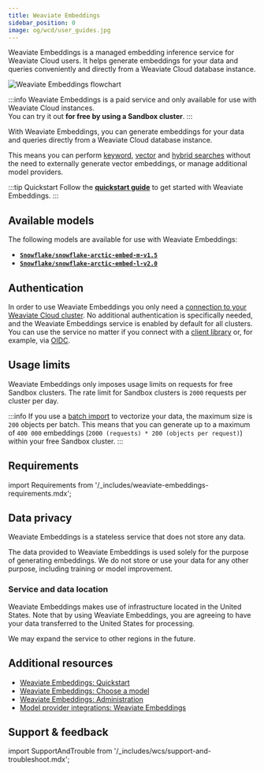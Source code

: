```yaml
---
title: Weaviate Embeddings
sidebar_position: 0
image: og/wcd/user_guides.jpg
---
```


Weaviate Embeddings is a managed embedding inference service for Weaviate Cloud users. It helps generate embeddings for your data and queries conveniently and directly from a Weaviate Cloud database instance.

![Weaviate Embeddings flowchart](../img/weaviate-embeddings-flowchart.png "Weaviate Embeddings flowchart")

:::info
Weaviate Embeddings is a paid service and only available for use with Weaviate Cloud instances.  
You can try it out **for free by using a Sandbox cluster**.
:::

With Weaviate Embeddings, you can generate embeddings for your data and queries directly from a Weaviate Cloud database instance.

This means you can perform [keyword](/docs/weaviate/search/bm25), [vector](/docs/weaviate/search/similarity) and [hybrid searches](/docs/weaviate/search/hybrid) without the need to externally generate vector embeddings, or manage additional model providers.

:::tip Quickstart
Follow the **[quickstart guide](/docs/cloud/embeddings/quickstart)** to get started with Weaviate Embeddings.
:::

<!--
## Key Features

Simplified embedding management through:

- **[Model selection](/docs/cloud/embeddings/models)**: Choose from our hand-picked selection of embedding models to generate embeddings that suit your use case.
- **[Single authentication](#authentication)**: Your Weaviate Cloud credentials are used for authorization.
- **[Unified billing](/docs/cloud/embeddings/administration#pricing-and-billing)**: Your billing and usage can be managed in one place through Weaviate Cloud.
-->

## Available models

The following models are available for use with Weaviate Embeddings:

- **[`Snowflake/snowflake-arctic-embed-m-v1.5`](/docs/cloud/embeddings/models#snowflake-arctic-embed-m-v1.5)**
- **[`Snowflake/snowflake-arctic-embed-l-v2.0`](/docs/cloud/embeddings/models#snowflake-arctic-embed-l-v2.0)**

## Authentication

In order to use Weaviate Embeddings you only need a [connection to your Weaviate Cloud cluster](/docs/cloud/manage-clusters/connect). 
No additional authentication is specifically needed, and the Weaviate Embeddings service is enabled by default for all clusters. You can use the service no matter if you connect with a [client library](/docs/weaviate/client-libraries) or, for example, via [OIDC](/docs/weaviate/configuration/authentication#oidc).

## Usage limits

<!-- TODO[g-despot] Don't hardcode these values here if possible -->
Weaviate Embeddings only imposes usage limits on requests for free Sandbox clusters.
The rate limit for Sandbox clusters is `2000` requests per cluster per day.

:::info
If you use a [batch import](/docs/weaviate/manage-objects/import) to vectorize your data, the maximum size is `200` objects per batch. 
This means that you can generate up to a maximum of `400 000` embeddings (`2000 (requests) * 200 (objects per request)`) within your free Sandbox cluster.
:::

## Requirements

import Requirements from '/_includes/weaviate-embeddings-requirements.mdx';

<Requirements />

## Data privacy

Weaviate Embeddings is a stateless service that does not store any data.

The data provided to Weaviate Embeddings is used solely for the purpose of generating embeddings. We do not store or use your data for any other purpose, including training or model improvement.

### Service and data location

Weaviate Embeddings makes use of infrastructure located in the United States. Note that by using Weaviate Embeddings, you are agreeing to have your data transferred to the United States for processing.

We may expand the service to other regions in the future.

## Additional resources

- [Weaviate Embeddings: Quickstart](/docs/cloud/embeddings/quickstart)
- [Weaviate Embeddings: Choose a model](/docs/cloud/embeddings/models)
- [Weaviate Embeddings: Administration](/docs/cloud/embeddings/administration)
- [Model provider integrations: Weaviate Embeddings](/docs/weaviate/model-providers/weaviate/embeddings.md)

## Support & feedback

import SupportAndTrouble from '/_includes/wcs/support-and-troubleshoot.mdx';

<SupportAndTrouble />
